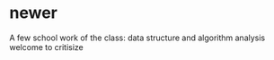 # newer
A few school work of the class: data structure and algorithm analysis
welcome to critisize 
